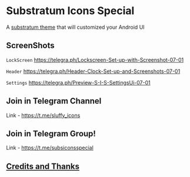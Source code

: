 # Substratum Icons Special

 A [substratum theme](https://www.xda-developers.com/substratum-hub/) that will customized your Android UI


## ScreenShots
 
 `LockScreen` https://telegra.ph/Lockscreen-Set-up-with-Screenshot-07-01

 `Header` https://telegra.ph/Header-Clock-Set-up-and-Screenshots-07-01

 `Settings` https://telegra.ph/Preview-S-I-S-SettingsUi-07-01


## Join in Telegram Channel

Link - https://t.me/sluffy_icons


## Join in Telegram Group!

Link - https://t.me/subsiconsspecial

## [Credits and Thanks](https://telegra.ph/Credits-And-Thank-08-16)